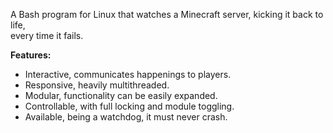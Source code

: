 A Bash program for Linux that watches a Minecraft server, kicking it back to life,  
every time it fails.  

**Features:**  
*  Interactive, communicates happenings to players.
*  Responsive, heavily multithreaded.
*  Modular, functionality can be easily expanded.
*  Controllable, with full locking and module toggling.
*  Available, being a watchdog, it must never crash.
